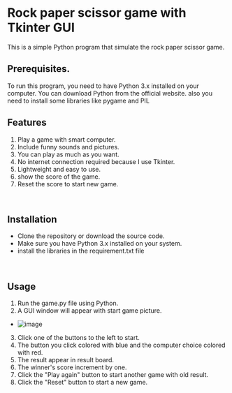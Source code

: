 # **Rock paper scissor game with Tkinter GUI**
This is a simple Python program that simulate the rock paper scissor game.
<br>

## Prerequisites.
To run this program, you need to have Python 3.x installed on your computer. You can download Python from the official website.
also you need to install some libraries like pygame and PIL
<br>

## Features
1. Play a game with smart computer.
2. Include funny sounds and pictures.
3. You can play as much as you want.
4. No internet connection required because I use Tkinter.
5. Lightweight and easy to use.
6. show the score of the game.
7. Reset the score to start new game.
<br>

## Installation
- Clone the repository or download the source code.
- Make sure you have Python 3.x installed on your system.
- install the libraries in the requirement.txt file
<br>

## Usage
1. Run the game.py file using Python.
2. A GUI window will appear with start game picture.
- ![image](https://github.com/Mohamed10Alaeldin/Rock-Scissor-Paper-Game/assets/99670636/64ea8a0d-91fc-4e62-bb77-06f66e068ecd)
3. Click one of the buttons to the left to start.
4. The button you click colored with blue and the computer choice colored with red.
5. The result appear in result board.
6. The winner's score increment by one.
7. Click the "Play again" button to start another game with old result.
8. Click the "Reset" button to start a new game.
